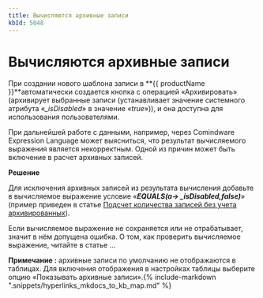 ```yaml
---
title: Вычисляются архивные записи
kbId: 5048
---
```


# Вычисляются архивные записи

При создании нового шаблона записи в **{{ productName }}**автоматически создается кнопка с операцией «Архивировать» (архивирует выбранные записи (устанавливает значение системного атрибута «*\_isDisabled*» в значение «*true*»)), и она доступна для использования пользователями.

При дальнейшей работе с данными, например, через Comindware Expression Language может выясниться, что результат вычисляемого выражения является некорректным. Одной из причин может быть включение в расчет архивных записей.

**Решение**

Для исключения архивных записей из результата вычисления добавьте в вычисляемое выражение условие «***EQUALS(a-> \_isDisabled,false)***» (пример приведен в статье [Подсчет количества записей без учета архивированных](https://kb.comindware.ru/article.php?id=4987)). 

Если вычисляемое выражение не сохраняется или не отрабатывает, значит в нём допущена ошибка. О том, как проверить вычисляемое выражение, читайте в статье ...

**Примечание :** архивные записи по умолчанию не отображаются в таблицах. Для включения отображения в настройках таблицы выберите опцию «Показывать архивные записи».{% include-markdown ".snippets/hyperlinks_mkdocs_to_kb_map.md" %}

